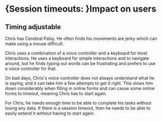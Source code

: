# {Session timeouts: }Impact on users

## Timing adjustable
Chris has Cerebral Palsy. He often finds his movements are jerky which can make using a mouse difficult. 

Chris uses a combination of a voice controller and a keyboard for most interactions. He uses a keyboard for simple interactions and to navigate around, but he finds typing out words can be frustrating and prefers to use a voice controller for that.

On bad days, Chris's voice controller does not always understand what he is saying, and it can take him a few attempts to get it right. This slows him down considerably when filling in online forms and can cause some online forms to timeout, meaning Chris has to start again.

For Chris, he needs enough time to be able to complete his tasks without losing any data. If there is a session timeout, then he needs to be able to easily extend it without having to start again.
